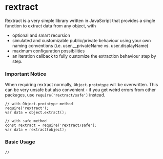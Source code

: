 # rextract

Rextract is a very simple library written in JavaScript that provides a single function to extract data 
from any object, with
 - optional and smart recursion
 - simulated and customizable public/private behaviour using your own naming conventions (i.e. user.__privateName vs. user.displayName)
 - maximum configuration possibilities
 - an iteration callback to fully customize the extraction behaviour step by step.

### Important Notice
When requiring rextract normally, ` Object.prototype ` will be overwritten. 
This can be very unsafe but also convenient - if you get weird errors from other packages, use ` require('rextract/safe') ` instead.

```
// with Object.prototype method
require('rextract');
var data = object.extract();

// with safe method
const rextract = require('rextract/safe');
var data = rextract(object);
```

### Basic Usage
```
//
    
```

    
